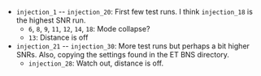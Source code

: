 - `injection_1` -- `injection_20`: First few test runs. I think `injection_18` is the highest SNR run.
    - `6`, `8`, `9`, `11`, `12`, `14`, `18`: Mode collapse?
    - `13`: Distance is off
- `injection_21` -- `injection_30`: More test runs but perhaps a bit higher SNRs. Also, copying the settings found in the ET BNS directory.
    - `injection_28`: Watch out, distance is off.